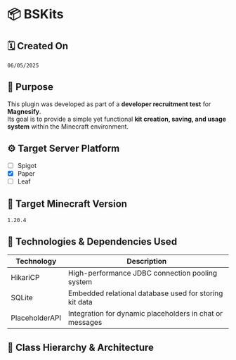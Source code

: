 # 📦 BSKits

## 🗓️ Created On
`06/05/2025`

## 🎯 Purpose
This plugin was developed as part of a **developer recruitment test** for **Magnesify**.  
Its goal is to provide a simple yet functional **kit creation, saving, and usage system** within the Minecraft environment.

## ⚙️ Target Server Platform
- [ ] Spigot  
- [X] Paper  
- [ ] Leaf  

## 🔢 Target Minecraft Version
`1.20.4`

## 🧰 Technologies & Dependencies Used

| Technology        | Description                                                |
|------------------|------------------------------------------------------------|
| HikariCP          | High-performance JDBC connection pooling system            |
| SQLite            | Embedded relational database used for storing kit data    |
| PlaceholderAPI    | Integration for dynamic placeholders in chat or messages   |

## 🧬 Class Hierarchy & Architecture

